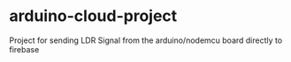 # arduino-cloud-project
Project for sending LDR Signal from the arduino/nodemcu board directly to firebase

